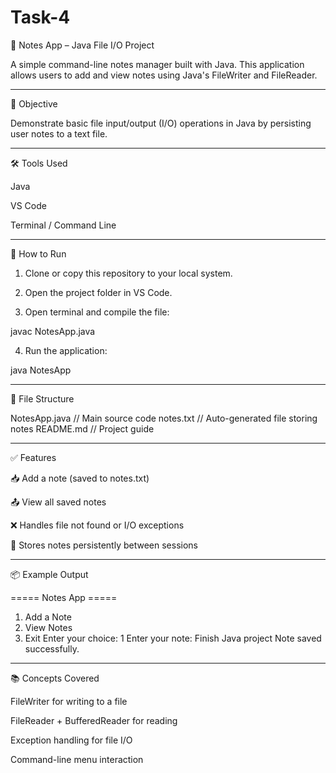 # Task-4

📘 Notes App – Java File I/O Project

A simple command-line notes manager built with Java. This application allows users to add and view notes using Java's FileWriter and FileReader.


---

🎯 Objective

Demonstrate basic file input/output (I/O) operations in Java by persisting user notes to a text file.


---

🛠️ Tools Used

Java

VS Code

Terminal / Command Line



---

🚀 How to Run

1. Clone or copy this repository to your local system.


2. Open the project folder in VS Code.


3. Open terminal and compile the file:

javac NotesApp.java


4. Run the application:

java NotesApp




---

📂 File Structure

NotesApp.java      // Main source code
notes.txt          // Auto-generated file storing notes
README.md          // Project guide


---

✅ Features

📥 Add a note (saved to notes.txt)

📤 View all saved notes

❌ Handles file not found or I/O exceptions

📁 Stores notes persistently between sessions



---

📦 Example Output

===== Notes App =====
1. Add a Note
2. View Notes
3. Exit
Enter your choice: 1
Enter your note: Finish Java project
Note saved successfully.


---

📚 Concepts Covered

FileWriter for writing to a file

FileReader + BufferedReader for reading

Exception handling for file I/O

Command-line menu interaction
